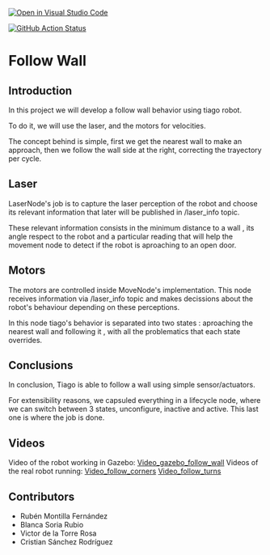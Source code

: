 [![Open in Visual Studio Code](https://classroom.github.com/assets/open-in-vscode-f059dc9a6f8d3a56e377f745f24479a46679e63a5d9fe6f495e02850cd0d8118.svg)](https://classroom.github.com/online_ide?assignment_repo_id=6883687&assignment_repo_type=AssignmentRepo)

[![GitHub Action
Status](https://github.com/Docencia-fmrico/follow_wall_cavros/workflows/main/badge.svg)](https://github.com/Docencia-fmrico/follow_wall_cavros)

# Follow Wall
## Introduction
In this project we will develop a follow wall behavior using tiago robot.

To do it, we will use the laser, and the motors for velocities.

The concept behind is simple, first we get the nearest wall to make an approach, then we follow the wall side at the right, correcting the trayectory per cycle.

## Laser
LaserNode's job is to capture the laser perception of the robot and choose its relevant information that later will be published in /laser_info topic.

These relevant information consists in the minimum distance to a wall , its angle respect to the robot and a particular reading that will help the movement node to detect if the robot is aproaching to an open door.

## Motors
The motors are controlled inside MoveNode's implementation. This node receives information via /laser_info topic and makes decissions about the robot's behaviour depending on these perceptions.

In this node tiago's behavior is separated into two states : aproaching the nearest wall and following it , with all the problematics that each state overrides. 

## Conclusions
In conclusion, Tiago is able to follow a wall using simple sensor/actuators.

For extensibility reasons, we capsuled everything in a lifecycle node, where we can switch between 3 states, unconfigure, inactive and active. This last one is where the job is done.

## Videos

Video of the robot working in Gazebo:
[Video_gazebo_follow_wall](https://urjc-my.sharepoint.com/:v:/g/personal/v_delatorre_2019_alumnos_urjc_es/EfGfeaxClGBBiwwTuLXH_w0BTLgBT-TUQoRV9uln_RQ5NA?e=EVxZuO)
Videos of the real robot running:
[Video_follow_corners](https://urjc-my.sharepoint.com/:v:/g/personal/r_montillaf_2019_alumnos_urjc_es/EYs1AoZE1-xKqDASg9e0-84BJwlyLanlmBEnYzI_P4EwcA?e=doxDcn)
[Video_follow_turns](https://urjc-my.sharepoint.com/:v:/g/personal/r_montillaf_2019_alumnos_urjc_es/EXmkvGisdyxDqYQs6fM6loQB1oCNjSdUZrWV8r9qWzjlAQ?e=zkUxEo)



## Contributors
* Rubén Montilla Fernández
* Blanca Soria Rubio
* Victor de la Torre Rosa
* Cristian Sánchez Rodríguez 
